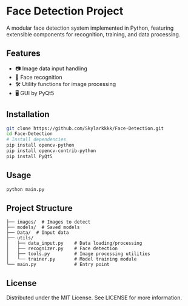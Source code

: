 # Face Detection Project

A modular face detection system implemented in Python, featuring extensible components for recognition, training, and data processing.

## Features
- 📷 Image data input handling
- 🤖 Face recognition
- 🛠️ Utility functions for image processing
- 🖥️ GUI by PyQt5

## Installation
```bash
git clone https://github.com/Skylarkkkk/Face-Detection.git
cd Face-Detection
# Install dependencies
pip install opencv-python
pip install opencv-contrib-python
pip install PyQt5
```

## Usage
```bash
python main.py
```

## Project Structure
```
├── images/  # Images to detect
├── models/  # Saved models
├── Data/  # Input data
├── utils/
│   ├── data_input.py    # Data loading/processing
│   ├── recognizer.py    # Face detection
│   ├── tools.py         # Image processing utilities
│   └── trainer.py       # Model training module
└── main.py              # Entry point
```

## License
Distributed under the MIT License. See LICENSE for more information.
